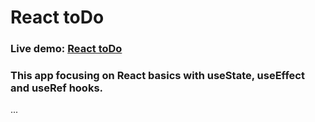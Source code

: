 # React toDo

### Live demo: <a href="https://dzsub-todo-react.surge.sh/" target="_blank">React toDo</a>

### This app focusing on React basics with **useState**, **useEffect** and **useRef** hooks.

...
